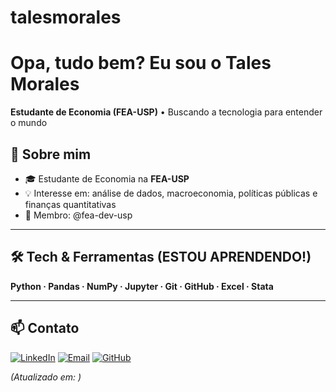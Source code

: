 # talesmorales
# Opa, tudo bem? Eu sou o Tales Morales

**Estudante de Economia (FEA-USP)** • Buscando a tecnologia para entender o mundo

## 🔭 Sobre mim
- 🎓 Estudante de Economia na **FEA-USP**  
- 💡 Interesse em: análise de dados, macroeconomia, políticas públicas e finanças quantitativas
- 🧠 Membro: @fea-dev-usp

---

## 🛠️ Tech & Ferramentas (ESTOU APRENDENDO!)
**Python · Pandas · NumPy · Jupyter · Git · GitHub · Excel · Stata**

---

## 📫 Contato
[![LinkedIn](https://img.shields.io/badge/-LinkedIn-blue?logo=linkedin&logoColor=white)](https://www.linkedin.com/in/tales-morales-b04084327/)
[![Email](https://img.shields.io/badge/-Email-red?logo=gmail&logoColor=white)](mailto:talesrmorales@gmail.com)
[![GitHub](https://img.shields.io/badge/-GitHub-181717?logo=github&logoColor=white)](https://github.com/talesmorales)


*(Atualizado em: <!--DATE--> )*
